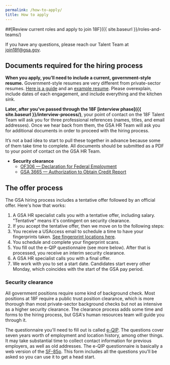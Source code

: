 ```yaml
---
permalink: /how-to-apply/
title: How to apply
---
```


##[Review current roles and apply to join 18F]({{ site.baseurl }}/roles-and-teams/)

If you have any questions, please reach our Talent Team at [join18f@gsa.gov](mailto:join18f@gsa.gov).

## Documents required for the hiring process

**When you apply, you’ll need to include a current, government-style resume.** Government-style resumes are very different from private-sector resumes. [Here is a guide](http://gogovernment.org/how_to_apply/write_your_federal_resume/create_your_resume.php) and an [example resume](http://www.fda.gov/downloads/AboutFDA/WorkingatFDA/UCM279014.pdf). Please overexplain, include dates of each engagement, and include everything and the kitchen sink.

**Later, after you’ve passed through the 18F [interview
phase]({{ site.baseurl }}/interview-process/)**, your point of contact on the 18F Talent Team will ask you for three professional references (names, titles, and email addresses). Once we hear back from them, the GSA HR Team will ask you for additional documents in order to proceed with the hiring process.

It’s not a bad idea to start to pull these together in advance
because some of them take time to complete. All documents should be
submitted as a PDF to your point of contact on the GSA HR Team.

-   **Security clearance**
    -   [OF306 — Declaration for Federal Employment](https://www.opm.gov/Forms/pdf_fill/of0306.pdf)
    -   [GSA 3665 — Authorization to Obtain Credit Report](http://www.gsa.gov/portal/getFormFormatPortalData.action?mediaId=29769)

## The offer process

The GSA hiring process includes a tentative offer followed by an official offer. Here's how that works:

1.  A GSA HR specialist calls you with a tentative offer, including salary. "Tentative" means it's contingent on security clearance.
2.  If you accept the tentative offer, then we move on to the following steps:
3.  You receive a USAccess email to schedule a time to have your fingerprints taken. [See fingerprint locations here](http://www.fedidcard.gov/centerlocator.aspx).
4.  You schedule and complete your fingerprint scans.
5.  You fill out the e-QIP questionnaire (see more below). After that is processed, you receive an interim security clearance.
6.  A GSA HR specialist calls you with a final offer.
7.  We work with you to set a start date. Candidates start every other Monday, which coincides with the start of the GSA pay period.

### Security clearance

All government positions require some kind of background check. Most positions at 18F require a public trust position clearance, which is more thorough than most private-sector background checks but not as intensive as a higher security clearance. The clearance process adds some time and forms to the hiring process, but GSA's human resources team will guide you through it.

The questionnaire you'll need to fill out is called [e-QIP](https://www.opm.gov/investigations/e-qip-application/). The questions cover seven years worth of employment and location history, among other things. It may take substantial time to collect contact information for previous employers, as well as old addresses. The e-QIP questionnaire is basically a web version of the [SF-85p](https://www.opm.gov/forms/pdf_fill/sf85p.pdf). This form includes all the questions you'll be asked so you can use it to get a head start.


